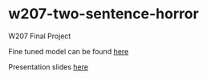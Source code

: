 # w207-two-sentence-horror
W207 Final Project

Fine tuned model can be found [here](https://drive.google.com/file/d/1M2NIIQNnG7isk3ONXNnbHnWtFzQi8Wfx/view?usp=sharing)

Presentation slides [here](https://docs.google.com/presentation/d/1-ECXPmWej6ZoEw8m2AOD3lfV8lZQFBoMdZxVI47gwtA/edit?usp=sharing)

